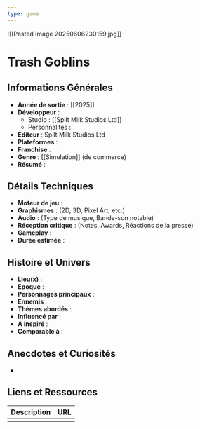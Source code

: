 ```yaml
---
type: game
---
```

![[Pasted image 20250606230159.jpg]]
# Trash Goblins

## Informations Générales

- **Année de sortie** : [[2025]]
- **Développeur** : 
	- Studio : [[Spilt Milk Studios Ltd]]
	- Personnalités : 
- **Éditeur** : Spilt Milk Studios Ltd
- **Plateformes** : 
- **Franchise** : 
- **Genre** : [[Simulation]] (de commerce)
- **Résumé** : 

## Détails Techniques
- **Moteur de jeu** : 
- **Graphismes** : (2D, 3D, Pixel Art, etc.)
- **Audio** : (Type de musique, Bande-son notable)
- **Réception critique** : (Notes, Awards, Réactions de la presse)
- **Gameplay** :
- **Durée estimée** : 

## Histoire et Univers
- **Lieu(x)** : 
- **Epoque** : 
- **Personnages principaux** : 
- **Ennemis** :
- **Thèmes abordés** : 
- **Influencé par** :
- **A inspiré** : 
- **Comparable à** :
## Anecdotes et Curiosités
- 
## Liens et Ressources

| Description | URL |
| ----------- | --- |
|             |     |
